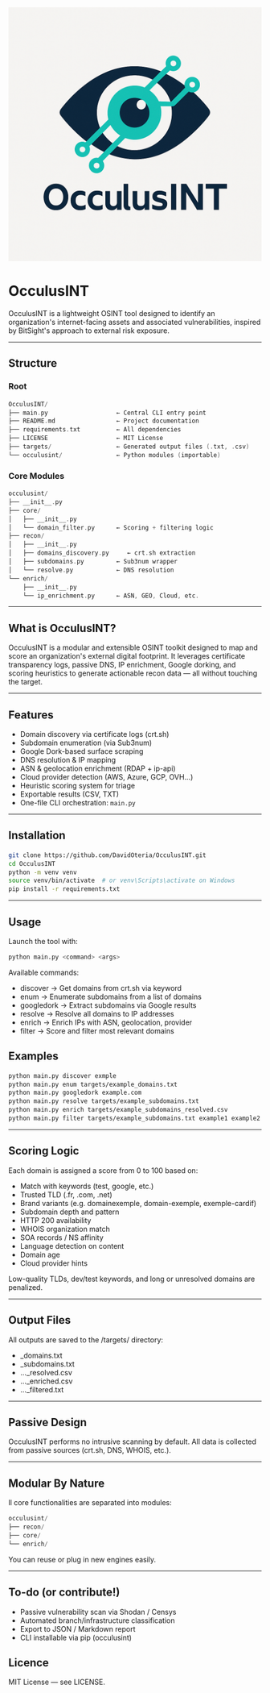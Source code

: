 ![Alt text](assets/logo_mission.png)


# OcculusINT
OcculusINT is a lightweight OSINT tool designed to identify an organization's internet-facing assets and associated vulnerabilities, inspired by BitSight's approach to external risk exposure.

---

## Structure

### Root 
```cpp
OcculusINT/
├── main.py                   ← Central CLI entry point
├── README.md                 ← Project documentation
├── requirements.txt          ← All dependencies
├── LICENSE                   ← MIT License
├── targets/                  ← Generated output files (.txt, .csv)
└── occulusint/               ← Python modules (importable)
```

### Core Modules 
```cpp
occulusint/
├── __init__.py
├── core/
│   ├── __init__.py
│   └── domain_filter.py      ← Scoring + filtering logic
├── recon/
│   ├── __init__.py
│   ├── domains_discovery.py     ← crt.sh extraction
│   ├── subdomains.py         ← Sub3num wrapper
│   └── resolve.py            ← DNS resolution
└── enrich/
    ├── __init__.py
    └── ip_enrichment.py      ← ASN, GEO, Cloud, etc.
```
---

## What is OcculusINT?

OcculusINT is a modular and extensible OSINT toolkit designed to map and score an organization's external digital footprint. It leverages certificate transparency logs, passive DNS, IP enrichment, Google dorking, and scoring heuristics to generate actionable recon data — all without touching the target.

---

## Features

- Domain discovery via certificate logs (crt.sh)
- Subdomain enumeration (via Sub3num)
- Google Dork-based surface scraping
- DNS resolution & IP mapping
- ASN & geolocation enrichment (RDAP + ip-api)
- Cloud provider detection (AWS, Azure, GCP, OVH…)
- Heuristic scoring system for triage
- Exportable results (CSV, TXT)
- One-file CLI orchestration: `main.py`

---

## Installation

```bash
git clone https://github.com/DavidOteria/OcculusINT.git
cd OcculusINT
python -m venv venv
source venv/bin/activate  # or venv\Scripts\activate on Windows
pip install -r requirements.txt
```

--- 

## Usage

Launch the tool with:

```bash
python main.py <command> <args>
```

Available commands:

- discover → Get domains from crt.sh via keyword
- enum → Enumerate subdomains from a list of domains
- googledork → Extract subdomains via Google results
- resolve → Resolve all domains to IP addresses
- enrich → Enrich IPs with ASN, geolocation, provider
- filter → Score and filter most relevant domains

## Examples 

```bash 
python main.py discover exmple
python main.py enum targets/example_domains.txt
python main.py googledork example.com
python main.py resolve targets/example_subdomains.txt
python main.py enrich targets/example_subdomains_resolved.csv
python main.py filter targets/example_subdomains.txt example1 example2 example3
```

---

## Scoring Logic

Each domain is assigned a score from 0 to 100 based on:

- Match with keywords (test, google, etc.)
- Trusted TLD (.fr, .com, .net)
- Brand variants (e.g. domainexemple, domain-exemple, exemple-cardif)
- Subdomain depth and pattern
- HTTP 200 availability
- WHOIS organization match
- SOA records / NS affinity
- Language detection on content
- Domain age
- Cloud provider hints

Low-quality TLDs, dev/test keywords, and long or unresolved domains are penalized.

---

## Output Files

All outputs are saved to the /targets/ directory:

- <keyword>_domains.txt
- <domain>_subdomains.txt
- ..._resolved.csv
- ..._enriched.csv
- ..._filtered.txt

--- 

## Passive Design 

OcculusINT performs no intrusive scanning by default. All data is collected from passive sources (crt.sh, DNS, WHOIS, etc.).

--- 

## Modular By Nature

ll core functionalities are separated into modules:

```cpp
occulusint/
├── recon/
├── core/
└── enrich/
```

You can reuse or plug in new engines easily.

---

## To-do (or contribute!)

- Passive vulnerability scan via Shodan / Censys
- Automated branch/infrastructure classification
- Export to JSON / Markdown report
- CLI installable via pip (occulusint)

## Licence 
MIT License — see LICENSE.